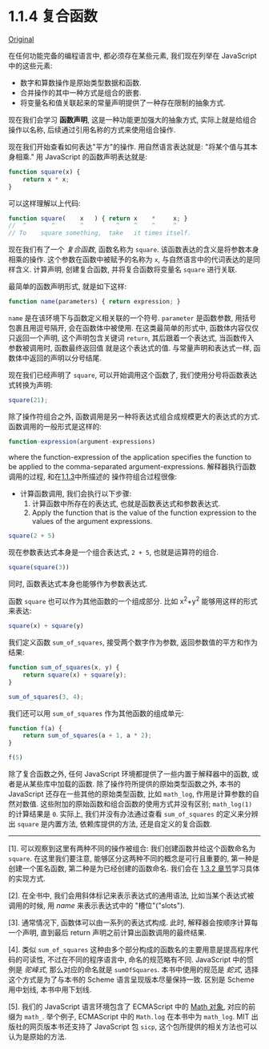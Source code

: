 # 1.1.4 复合函数

[Original](https://sourceacademy.org/sicpjs/1.1.4)

在任何功能完备的编程语言中, 都必须存在某些元素, 我们现在列举在 JavaScript 中的这些元素:

- 数字和算数操作是原始类型数据和函数.
- 合并操作的其中一种方式是组合的嵌套.
- 将变量名和值关联起来的常量声明提供了一种存在限制的抽象方式.

现在我们会学习 **函数声明**, 这是一种功能更加强大的抽象方式, 实际上就是给组合操作以名称, 后续通过引用名称的方式来使用组合操作.

现在我们开始查看如何表达"平方"的操作. 用自然语言表达就是: "将某个值与其本身相乘." 用 JavaScript 的函数声明表达就是:

```js
function square(x) {
    return x * x;
} 
```

可以这样理解以上代码:

```js
function square(    x   ) { return x    *     x; }
//  ^       ^       ^         ^    ^    ^     ^
// To    square something,  take   it times itself.
```

现在我们有了一个 _复合函数_, 函数名称为 `square`. 该函数表达的含义是将参数本身相乘的操作. 这个参数在函数中被赋予的名称为 `x`, 与自然语言中的代词表达的是同样含义. 计算声明, 创建复合函数, 并将复合函数将变量名 `square` 进行关联.

最简单的函数声明形式, 就是如下这样:

```js
function name(parameters) { return expression; }
```

`name` 是在该环境下与函数定义相关联的一个符号. `parameter` 是函数参数, 用括号包裹且用逗号隔开, 会在函数体中被使用. 
在这类最简单的形式中, 函数体内容仅仅只返回一个声明, 这个声明包含关键词 `return`, 其后跟着一个表达式, 当函数传入参数被调用时, 函数最终返回值
就是这个表达式的值. 与常量声明和表达式一样, 函数体中返回的声明以分号结尾.

现在我们已经声明了 `square`, 可以开始调用这个函数了, 我们使用分号将函数表达式转换为声明:

```js
square(21);
```

除了操作符组合之外, 函数调用是另一种将表达式组合成规模更大的表达式的方式. 函数调用的一般形式是这样的:

```js
function-expression(argument-expressions)
```

where the function-expression of the application specifies the function to be applied to the comma-separated argument-expressions. 
解释器执行函数调用的过程, 和在[1.1.3](https://icyfish.github.io/sicp-js/ch01/1.1.3.evaluating-operator-combinations.html)中所描述的
操作符组合过程很像:

- 计算函数调用, 我们会执行以下步骤:
    1. 计算函数中所存在的表达式, 也就是函数表达式和参数表达式.
    1. Apply the function that is the value of the function expression to the values of the argument expressions.

```js
square(2 + 5)
```

现在参数表达式本身是一个组合表达式, `2 + 5`, 也就是运算符的组合.

```js 
square(square(3))
```

同时, 函数表达式本身也能够作为参数表达式.

函数 `square` 也可以作为其他函数的一个组成部分. 比如 x<sup>2</sup>+y<sup>2</sup> 能够用这样的形式来表达:

```js
square(x) + square(y)
```

我们定义函数 `sum_of_squares`, 接受两个数字作为参数, 返回参数值的平方和作为结果:

```js 
function sum_of_squares(x, y) {
    return square(x) + square(y);
} 

sum_of_squares(3, 4); 
```

我们还可以用 `sum_of_squares` 作为其他函数的组成单元:


```js 
function f(a) {
    return sum_of_squares(a + 1, a * 2);
} 

f(5)
```

除了复合函数之外, 任何 JavaScript 环境都提供了一些内置于解释器中的函数,
或者是从某些库中加载的函数. 除了操作符所提供的原始类型函数之外, 本书的 JavaScript 
还存在一些其他的原始类型函数, 比如 `math_log`, 作用是计算参数的自然对数值. 
这些附加的原始函数和组合函数的使用方式并没有区别; `math_log(1)` 的计算结果是 `0`. 实际上, 我们并没有办法通过查看 `sum_of_squares` 的定义来分辨出 `square` 是内置方法, 依赖库提供的方法, 还是自定义的复合函数.

---

[1]. 可以观察到这里有两种不同的操作被组合: 我们创建函数并给这个函数命名为 `square`. 在这里我们要注意, 能够区分这两种不同的概念是可行且重要的, 第一种是创建一个匿名函数, 第二种是为已经创建的函数命名. 我们会在 [1.3.2 章节](https://sourceacademy.org/sicpjs/1.3.2)学习具体的实现方式.

[2]. 在全书中, 我们会用斜体标记来表示表达式的通用语法, 比如当某个表达式被调用的时候, 用 _name_ 来表示表达式中的 "槽位"("slots").

[3]. 通常情况下, 函数体可以由一系列的表达式构成. 此时, 解释器会按顺序计算每一个声明, 直到最后 return 声明之前计算出函数调用的最终结果.

[4]. 类似 `sum_of_squares` 这种由多个部分构成的函数名的主要用意是提高程序代码的可读性, 不过在不同的程序语言中, 命名的规范略有不同. JavaScript 中的惯例是 _驼峰式_, 那么对应的命名就是 `sumOfSquares`. 本书中使用的规范是 _蛇式_, 选择这个方式是为了与本书的 Scheme 语言呈现版本尽量保持一致. 区别是 Scheme 用中划线, 本书中用下划线.

[5]. 我们的 JavaScript 语言环境包含了 ECMAScript 中的 [Math 对象](https://www.ecma-international.org/ecma-262/9.0/index.html#sec-math-object), 对应的前缀为 `math_`. 举个例子, ECMAScript 中的 `Math.log` 在本书中为 `math_log`. MIT 出版社的网页版本书还支持了 JavaScript 包 `sicp`, 这个包所提供的相关方法也可以认为是原始的方法.